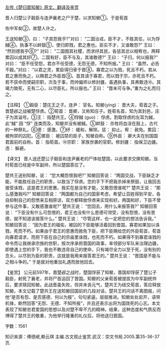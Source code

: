 [左传《楚归晋知罃》原文、翻译及鉴赏](https://www.vrrw.net/wx/13998.html)

晋人归楚公子穀臣与连尹襄老之尸于楚，以求知罃①。于是荀首

佐中军矣②，故楚人许之。

王送知罃③，曰： “子其怨我乎?”对曰： “二国治戎，臣不才，不胜其任，以为俘馘④。执事不以衅鼓⑤，使归即戮，君之惠也。臣实不才，又谁敢怨?” 王曰： “然则德我乎⑥?” 对曰： “二国图其社稷，而求纾其民，各惩其忿以相宥也，两释累囚以成其好⑦。二国有好，臣不与及，其谁敢德?” 王曰： “子归，何以报我?” 对曰： “臣不任受怨，君亦不任受德，无怨无德，不知所报。” 王曰： “虽然，必告不穀。”对曰： “以君之灵，累臣得归骨于晋⑧，寡君之以为戮，死且不朽。若从君之惠而免之，以赐君之外臣首⑨。首其请于寡君，而以戮于宗，亦死且不朽。若不获命而使嗣宗职，次及于事，而帅偏师以修封疆，虽遇执事，其弗敢违⑩。其竭力致死，无有二心，以尽臣礼，所以报也。” 王曰： “晋未可与争。”重为之礼而归之。

【注释】 ①穀臣：楚庄王之子。连尹： 官名。知罃(ying)： 晋大夫，荀首之子。晋楚邲之战被楚俘虏。②荀首： 晋卿，又称知庄子。姓荀名首，知为其封邑，庄子为其谥号。③王： 指楚共王。④俘馘 (guo)： 俘虏。割取俘虏的左耳为馘，此“馘” 因 “俘” 连类而及，知罃并没有被馘。⑤衅鼓： 杀牲将血涂在鼓上，古代的一种祭礼。⑥德： 感激。⑦纾： 缓和，解除。惩： 抑止。宥： 赦免。累囚： 被拘禁的囚犯。⑧累臣： 被囚禁的臣子，知罃自称。⑨外臣： 卿大夫在别国国君面前的自称。首： 指荀首。⑩宗职： 家族世袭的官职。修封疆： 指保卫边疆。违： 躲避。



【译文】 晋人送还楚公子穀臣和连尹襄老的尸体给楚国，以此要求交换知罃。当时荀首已经是中军副帅，所以楚国答应了。

楚共王送别知罃，说： “您大概怨恨我吧?” 知罃回答说： “两国交战，下臣缺乏才能，不能胜任自己的职责，以致当了俘虏。您的手下不把我杀掉来祭鼓，让我回去接受诛戮，这是君王的恩惠。我实在是没有才能，又敢怨恨谁呢?” 楚共王说： “那么感激我吗?” 知罃回答说： “两国都为自己的国家考虑，希望让百姓得到平安，各自抑制自己的怨愤来互相原谅，双方都释放俘虏来实现和好。两国和好，下臣不曾参与这件事，又敢感激谁呢?” 楚共王说： “您回去，用什么来报答我?” 知罃回答说： “下臣没有什么可怨恨的，君王也没有什么恩德可领受，没有怨恨，没有恩德，就不知道该报答什么。” 楚共王说： “尽管这样，也一定把您的想法告诉我。” 知罃回答说： “因为君王的福佑，被囚的下臣能够活着回到晋国，寡君如果加以诛戮，死而不朽。如果由于君王的恩惠而赦免下臣，把下臣赐给您的外臣荀首，荀首向寡君请求，而把下臣在自己的宗庙里诛戮，也死而不朽。如果得不到寡君诛戮的命令而让我继承宗族的世职，按次序承担晋国的政事，率领部分军队来治理边疆，即使遇上您的手下，我也不敢违背自己的使命，只有竭尽全力以至于死，没有别的念头，以尽到为臣的职责，这就是我用来报答君王的。” 楚共王说： “晋国是不能与之相斗争的。” 于是就对他重加礼遇而放他回去。

【鉴赏】 公元前597年，晋楚邲之战时，楚国俘获了知罃，晋国却俘获了楚公子穀臣，射死了襄老，并将尸首运回了晋国。知罃的父亲荀首被提拔为中军副统帅后，要求赎回知罃。此战晋虽失败，但并未丧元气，楚共王为结交荀首，答应释放知罃。本文记载了楚共王在送知罃回国前的几段对话，楚共王的问话不离图报，问他“是否有怨、是否感德、何以为报”，句句紧逼，层层推进。知罃处处宕开，语带机锋，断然回答“无怨、无德、不知所报”，并且还表示出将为国效死的心志。本文表现了知罃忠君爱国的思想以及对楚不卑不亢的精神。结果，这种态度和气质反而博得了楚共王的敬重，为他举行隆重的礼仪后，将他送归晋国。

字数：1561

知识来源：傅德岷,赖云琪 主编.古文观止鉴赏.武汉：崇文书局.2005.第35-36-37页.

